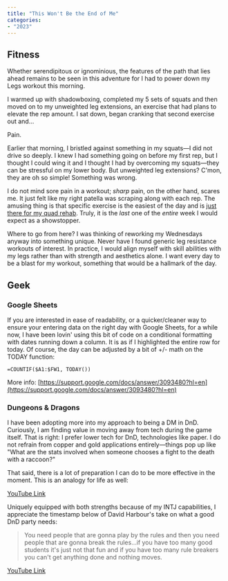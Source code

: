 ```yaml
---
title: "This Won't Be the End of Me"
categories:
- "2023"
---
```


## Fitness

Whether serendipitous or ignominious, the features  of the path that lies ahead remains to be seen in this adventure for I had to power down my Legs workout this morning.   

I warmed up with shadowboxing, completed my 5 sets of squats and then moved on to my unweighted leg extensions, an exercise that had plans to elevate the rep amount. I sat down, began cranking that second exercise out and...

Pain.  

Earlier that morning, I bristled against something in my squats—I did not drive so deeply.  I knew I had something going on before my first rep, but I thought I could wing it and I thought I had by overcoming my squats—they can be stressful on my lower body.  But unweighted leg extensions?  C'mon, they are oh so simple!  Something was wrong.  

I do not mind sore pain in a workout; *sharp* pain, on the other hand, scares me.  It just felt like my right patella was scraping along with each rep.  The amusing thing is that specific exercise is the easiest of the day and is [just there for my quad rehab](https://www.youtube.com/watch?v=p9GeYH1xzIA).  Truly, it is the *last* one of the *entire* week I would expect as a showstopper.  

Where to go from here?  I was thinking of reworking my Wednesdays anyway into something unique.  Never have I found generic leg resistance workouts of interest.  In practice, I would align myself with skill abilities with my legs rather than with strength and aesthetics alone.  I want every day to be a blast for my workout, something that would be a hallmark of the day.

## Geek 

### Google Sheets

If you are interested in ease of readability, or a quicker/cleaner way to ensure your entering data on the right day with Google Sheets, for a while now, I have been lovin' using this bit of code on a conditional formatting with dates running down a column.  It is as if I highlighted the entire row for today.  Of course, the day can be adjusted by a bit of +/- math on the TODAY function:

    =COUNTIF($A1:$FW1, TODAY())

More info: [https://support.google.com/docs/answer/3093480?hl=en](https://support.google.com/docs/answer/3093480?hl=en)

### Dungeons & Dragons

I have been adopting more into my approach to being a DM in DnD.  Curiously, I am finding value in moving away from tech during the game itself.  That is right: I prefer lower tech for DnD, technologies like paper.  I do not refrain from copper and gold applications entirely—things pop up like "What are the stats involved when someone chooses a fight to the death with a raccoon?"

That said, there is a lot of preparation I can do to be more effective in the moment.  This is an analogy for life as well:

[YouTube Link](https://www.youtube.com/watch?v=YRMVTmbe-Is)

Uniquely equipped with both strengths because of my INTJ capabilities, I appreciate the timestamp below of David Harbour's take on what a good DnD party needs:  

> You need people that are gonna play by the rules and then you need people that are gonna break the rules...if you have too many good students it's just not that fun and if you have too many rule breakers you can't get anything done and nothing moves.

[YouTube Link](https://www.youtube.com/watch?v=ZOfVbtOUhU0?start=829)
 